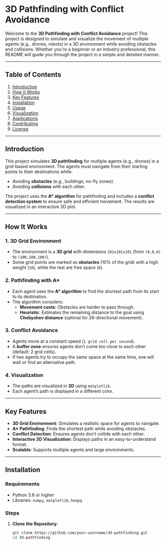 # 3D Pathfinding with Conflict Avoidance

Welcome to the **3D Pathfinding with Conflict Avoidance** project! This project is designed to simulate and visualize the movement of multiple agents (e.g., drones, robots) in a 3D environment while avoiding obstacles and collisions. Whether you're a beginner or an industry professional, this README will guide you through the project in a simple and detailed manner.

---

## Table of Contents

1. [Introduction](#introduction)
2. [How It Works](#how-it-works)
3. [Key Features](#key-features)
4. [Installation](#installation)
5. [Usage](#usage)
6. [Visualization](#visualization)
7. [Applications](#applications)
8. [Contributing](#contributing)
9. [License](#license)

---

## Introduction

This project simulates **3D pathfinding** for multiple agents (e.g., drones) in a grid-based environment. The agents must navigate from their starting points to their destinations while:

- Avoiding **obstacles** (e.g., buildings, no-fly zones).
- Avoiding **collisions** with each other.

The project uses the **A\* algorithm** for pathfinding and includes a **conflict detection system** to ensure safe and efficient movement. The results are visualized in an interactive 3D plot.

---

## How It Works

### 1. 3D Grid Environment

- The environment is a **3D grid** with dimensions `101x101x101` (from `(0,0,0)` to `(100,100,100)`).
- Some grid points are marked as **obstacles** (10% of the grid) with a high weight (`10`), while the rest are free space (`0`).

### 2. Pathfinding with A\*

- Each agent uses the **A\* algorithm** to find the shortest path from its start to its destination.
- The algorithm considers:
  - **Movement costs**: Obstacles are harder to pass through.
  - **Heuristic**: Estimates the remaining distance to the goal using **Chebyshev distance** (optimal for 26-directional movement).

### 3. Conflict Avoidance

- Agents move at a constant speed (`1 grid cell per second`).
- A **buffer zone** ensures agents don’t come too close to each other (default: 2 grid cells).
- If two agents try to occupy the same space at the same time, one will wait or find an alternative path.

### 4. Visualization

- The paths are visualized in **3D** using `matplotlib`.
- Each agent’s path is displayed in a different color.

---

## Key Features

- **3D Grid Environment**: Simulates a realistic space for agents to navigate.
- **A\* Pathfinding**: Finds the shortest path while avoiding obstacles.
- **Conflict Detection**: Ensures agents don’t collide with each other.
- **Interactive 3D Visualization**: Displays paths in an easy-to-understand format.
- **Scalable**: Supports multiple agents and large environments.

---

## Installation

### Requirements

- Python 3.8 or higher
- Libraries: `numpy`, `matplotlib`, `heapq`

### Steps

1. **Clone the Repository**:
   ```bash
   git clone https://github.com/your-username/3d-pathfinding.git
   cd 3d-pathfinding
   ```
